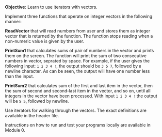 **Objective:** Learn to use iterators with vectors.

Implement three functions that operate on integer vectors in the
following manner:

**ReadVector** that will read numbers from user and stores them as
integer vector that is returned by the function. The function stops
reading when a non-numeric value is given by the user.

**PrintSum1** that calculates sums of pair of numbers in the vector
and prints them on the screen. The function will print the sum of
two consecutive numbers in vector, seprated by space. For example,
if the user gives the following input: `1 2 3 4 !`, the output
should be `3 5 7`, followed by a newline character. As can be seen,
the output will have one number less than the input.

**PrintSum2** that calculates sum of the first and last item in the
vector, then the sum of second and second-last item in the vector,
and so on, until all integers in the vector have been
processed. With input `1 2 3 4 !` the output will be `5 5`, followed
by newline.

Use iterators for walking through the vectors. The exact definitions
are available in the header file.

Instructions on how to run and test your programs locally are available
in Module 0.
